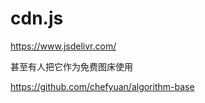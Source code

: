 # cdn.js

https://www.jsdelivr.com/


甚至有人把它作为免费图床使用

https://github.com/chefyuan/algorithm-base




































